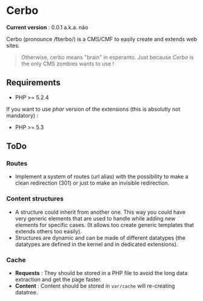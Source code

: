# Cerbo

**Current version** : 0.0.1 a.k.a. não


Cerbo (pronounce /t͡serbo/) is a CMS/CMF to easily create and extends
web sites.

> Otherwise, cerbo means "brain" in esperanto. Just because *Cerbo*
> is the only CMS zombies wants to use !

## Requirements

* PHP >= 5.2.4

If you want to use *phar* version of the extensions (this is absolutly
not mandatory) :

* PHP >= 5.3

## ToDo

### Routes

* Implement a system of routes (url alias) with the possibility to
    make a clean redirection (301) or just to make an invisible
    redirection.

### Content structures

* A structure could inherit from another one. This way you could
    have very generic elements that are used to handle while
    adding new elements for specific cases. (It allows too create
    generic templates that extends others too easily).
* Structures are dynamic and can be made of different datatypes
    (the datatypes are defined in the kernel and in dedicated
    extensions).

### Cache

* **Requests** : They should be stored in a PHP file to avoid the
    long data extraction and get the page faster.
* **Content** : Content should be stored in `var/cache` will
    re-creating datatree.
